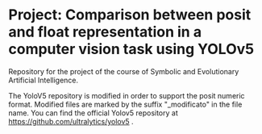 # Project: Comparison between posit and float representation in a computer vision task using YOLOv5

Repository for the project of the course of Symbolic and Evolutionary Artificial Intelligence. 

The YoloV5 repository is modified in order to support the posit numeric format. Modified files are marked by the suffix "_modificato" in the file name.
You can find the official Yolov5 repository at https://github.com/ultralytics/yolov5 . 
